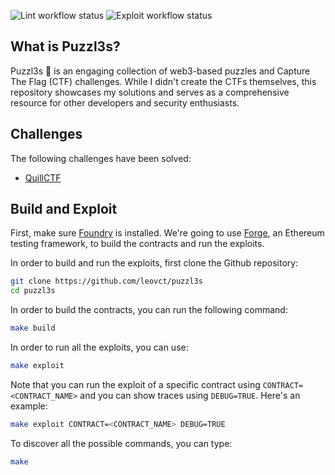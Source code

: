 ![Lint workflow status](https://img.shields.io/github/actions/workflow/status/leovct/puzzl3s/lint.yml?branch=main&label=ci-lint)
![Exploit workflow status](https://img.shields.io/github/actions/workflow/status/leovct/puzzl3s/exploit.yml?branch=main&label=ci-exploit)

## What is Puzzl3s?

Puzzl3s 🧩 is an engaging collection of web3-based puzzles and Capture The Flag (CTF) challenges. While I didn't create the CTFs themselves, this repository showcases my solutions and serves as a comprehensive resource for other developers and security enthusiasts.

## Challenges

The following challenges have been solved:

- [QuillCTF](doc/QuillCTF.md)

## Build and Exploit

First, make sure [Foundry](https://book.getfoundry.sh/getting-started/installation) is installed. We're going to use [Forge](https://book.getfoundry.sh/forge/), an Ethereum testing framework, to build the contracts and run the exploits.

In order to build and run the exploits, first clone the Github repository:

```sh
git clone https://github.com/leovct/puzzl3s
cd puzzl3s
```

In order to build the contracts, you can run the following command:

```sh
make build
```

In order to run all the exploits, you can use:

```sh
make exploit
```

Note that you can run the exploit of a specific contract using `CONTRACT=<CONTRACT_NAME>` and you can show traces using `DEBUG=TRUE`. Here's an example:

```sh
make exploit CONTRACT=<CONTRACT_NAME> DEBUG=TRUE
```

To discover all the possible commands, you can type:

```sh
make
```
